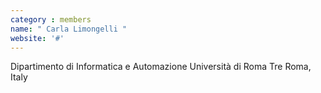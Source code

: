 ```yaml
---
category : members
name: " Carla Limongelli " 
website: '#'
---
```

Dipartimento di Informatica e Automazione
Università di Roma Tre
Roma, Italy

